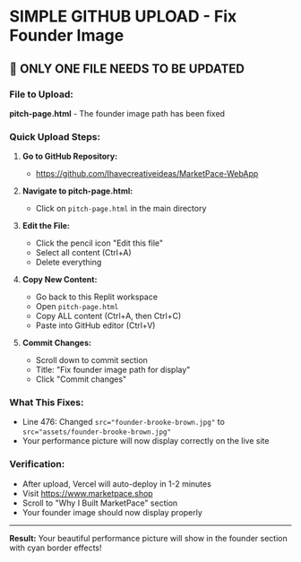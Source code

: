 # SIMPLE GITHUB UPLOAD - Fix Founder Image

## 🎯 ONLY ONE FILE NEEDS TO BE UPDATED

### File to Upload:
**pitch-page.html** - The founder image path has been fixed

### Quick Upload Steps:

1. **Go to GitHub Repository:**
   - https://github.com/Ihavecreativeideas/MarketPace-WebApp

2. **Navigate to pitch-page.html:**
   - Click on `pitch-page.html` in the main directory

3. **Edit the File:**
   - Click the pencil icon "Edit this file"
   - Select all content (Ctrl+A)
   - Delete everything

4. **Copy New Content:**
   - Go back to this Replit workspace
   - Open `pitch-page.html`
   - Copy ALL content (Ctrl+A, then Ctrl+C)
   - Paste into GitHub editor (Ctrl+V)

5. **Commit Changes:**
   - Scroll down to commit section
   - Title: "Fix founder image path for display"
   - Click "Commit changes"

### What This Fixes:
- Line 476: Changed `src="founder-brooke-brown.jpg"` to `src="assets/founder-brooke-brown.jpg"`
- Your performance picture will now display correctly on the live site

### Verification:
- After upload, Vercel will auto-deploy in 1-2 minutes
- Visit https://www.marketpace.shop
- Scroll to "Why I Built MarketPace" section
- Your founder image should now display properly

---
**Result:** Your beautiful performance picture will show in the founder section with cyan border effects!